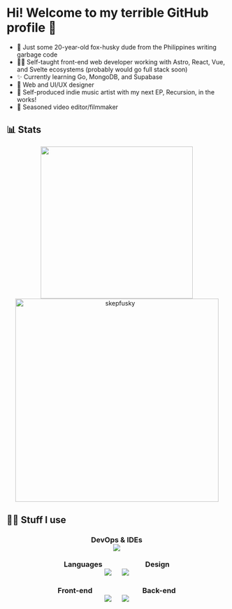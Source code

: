 # Hi! Welcome to my terrible GitHub profile 👋

- 🦊 Just some 20-year-old fox-husky dude from the Philippines writing garbage code
- 👨‍💻 Self-taught front-end web developer working with Astro, React, Vue, and Svelte ecosystems (probably would go full stack soon)
- ✨ Currently learning Go, MongoDB, and Supabase
- 📲 Web and UI/UX designer
- 🎵 Self-produced indie music artist with my next EP, Recursion, in the works!
- 🎥 Seasoned video editor/filmmaker

## 📊 Stats
<p align="center">
  <a href="https://github.com/anuraghazra/github-readme-stats">
      <img width="348" src="https://github-readme-stats.vercel.app/api/top-langs/?username=skepfusky&hide_title=true&layout=compact&theme=vue-dark&langs_count=10&hide_border=true&show_icons=true&include_all_commits=true&hide=json&line_height=16">
  </a>
  <img width="465" src="https://github-readme-streak-stats.herokuapp.com/?user=skepfusky&theme=vue-dark&hide_border=true" alt="skepfusky">
</p>

## 🧑‍💻 Stuff I use
<h3>
<p align="center">
  <strong>DevOps & IDEs</strong><br>
  <a href="https://github.com/tandpfun/skill-icons#readme"><img src="https://skillicons.dev/icons?i=linux,bash,git,vscode,visualstudio,vim"></a>
  <br><br>
  <strong>Languages&emsp;&emsp;&emsp;&emsp;</strong><strong>&emsp;&emsp;Design</strong><br>
  <a href="https://github.com/tandpfun/skill-icons#readme"><img src="https://skillicons.dev/icons?i=js,ts,py"></a>
  &emsp;
  <a href="https://github.com/tandpfun/skill-icons#readme"><img src="https://skillicons.dev/icons?i=ps,ai,pr,ae&perline=4"></a>
  <br><br>
  <strong>Front-end&emsp;&emsp;&emsp;</strong><strong>&emsp;&emsp;&emsp;&emsp;Back-end</strong><br>
  <a href="https://github.com/tandpfun/skill-icons#readme"><img src="https://skillicons.dev/icons?i=html,css,sass,vue,nuxtjs,svelte,astro&perline=4"></a>
  &emsp;
  <a href="https://github.com/tandpfun/skill-icons#readme"><img src="https://skillicons.dev/icons?i=nodejs,mongodb,graphql,supabase,redis&perline=3"></a>
</p>
</h3>

